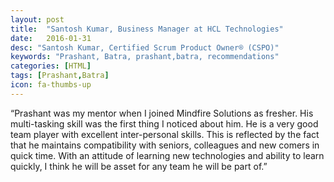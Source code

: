 ```yaml
---
layout: post
title:  "Santosh Kumar, Business Manager at HCL Technologies"
date:   2016-01-31
desc: "Santosh Kumar, Certified Scrum Product Owner® (CSPO)"
keywords: "Prashant, Batra, prashant,batra, recommendations"
categories: [HTML]
tags: [Prashant,Batra]
icon: fa-thumbs-up
---
```


“Prashant was my mentor when I joined Mindfire Solutions as fresher. His multi-tasking skill was the first thing I noticed about him. He is a very good team player with excellent inter-personal skills. This is reflected by the fact that he maintains compatibility with seniors, colleagues and new comers in quick time. With an attitude of learning new technologies and ability to learn quickly, I think he will be asset for any team he will be part of.”
